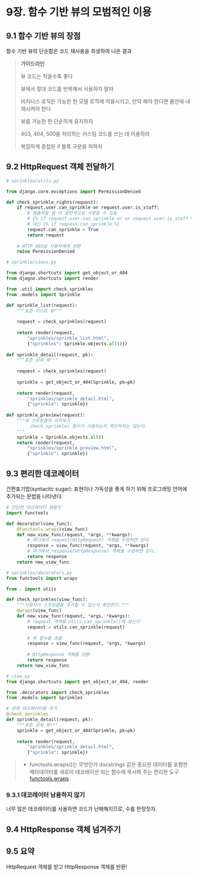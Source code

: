 # 9장. 함수 기반 뷰의 모범적인 이용

## 9.1 함수 기반 뷰의 장점

함수 기반 뷰의 단순함은 코드 재사용을 희생하여 나온 결과

> **가이드라인** 
>
> 뷰 코드는 작을수록 좋다
>
> 뷰에서 절대 코드를 반복해서 사용하지 말자
>
> 비지니스 로직은 가능한 한 모델 로직에 적용시키고, 만약 해야 한다면 폼안에 내재시켜야 한다
>
> 뷰를 가능한 한 단순하게 유지하자
>
> 403, 404, 500을 처리하는 커스텀 코드를 쓰는 데 이용하라
>
> 복잡하게 중첩된 if 블록 구문을 피하자

## 9.2 HttpRequest 객체 전달하기

~~~ python
# sprinkles/utils.py

from django.core.exceptions import PermissionDenied

def check_sprinkle_rights(request):
    if request.user.can_sprinkle or request.user.is_staff:
        # 탬플릿을 좀 더 일반적으로 사용할 수 있음
        # {% if request.user.can_sprinkle or or request.user.is_staff %} 
        # 대신 {% if request.can_sprinkle %}
        request.can_sprinkle = True
        return request
        
    # HTTP 403을 사용자에게 반환
    raise PermissionDenied
~~~

~~~ python
# sprinkle/views.py

from django.shortcuts import get_object_or_404
from djagno.shortcuts import render

from .util import check_sprinkles
from .models import Sprinkle

def sprinkle_list(request):
    """표준 리스트 뷰"""
    
    request = check_sprinkles(request)
    
    return render(request, 
        "sprinkles/sprinkle_list.html", 
        {"sprinkles": Sprinkle.objects.all()})
        
def sprinkle_detail(request, pk):
    """표준 상세 뷰"""
    
    request = check_sprinkles(request)
    
    sprinkle = get_object_or_404(Sprinkle, pk=pk)
    
    return render(request, 
        "sprinkles/sprinkle_detail.html", 
        {"sprinkle": sprinkle})
    
def sprinkle_preview(request):
    """새 스프링클의 미리보기
         check_sprinkles 함수가 사용되는지 확인하지는 않는다.
    """
    sprinkle = Sprinkle.objects.all()
    return render(request, 
        "sprinkles/sprinkle_preview.html", 
        {"sprinkle": sprinkle})
~~~

## 9.3 편리한 데코레이터

간편표기법(syntacitc sugar): 표현이나 가독성을 좋게 하기 위해 프로그래밍 언어에 추가되는 문법을 나타낸다.

~~~ python
# 간단한 데코레이터 템플릿
import functools

def decorator(view_func):
    @functools.wraps(view_func)
    def new_view_func(request, *args, **kwargs):
        # 여기에서 request(HttpRequest) 객체를 수정하면 된다.
        response = view_func(request, *args, **kwargs)
        # 여기에서 response(HttpResponse) 객체를 수정하면 된다.
        return response
    return new_view_func
~~~

~~~ python
# sprinkles/decorators.py
from functools import wraps

from . import utils

def check_sprinkles(view_func):
    """사용자가 스프링클을 추가할 수 있는지 확인한다."""
    @wraps(view_func)
    def new_view_func(request, *args, *kwargs):
        # request 객체를 utils.can_sprinkle()에 넣는다 
        request = utils.can_sprinkle(request)
        
        # 뷰 함수를 호출
        response = view_func(request, *args, *kwargs)
        
        # HttpResponse 객체를 반환
        return response
    return new_view_func
~~~

~~~ python
# view.py
from django.shortcuts import get_object_or_494, render

from .decorators import check_sprinkles
from .models import Sprinkles

# 뷰에 데코레이터를 추가
@check_sprinkles
def sprinkle_detail(request, pk):
    """표준 상세 뷰"""
    sprinkle = get_object_or_404(Sprinkle, pk=pk)
    
    return render(request, 
        "sprinkles/sprinkle_detail.html", 
        {"sprinkle": sprinkle})
~~~

> - functools.wraps()는 무엇인가
> docstrings 같은 중요한 데이터를 포함한 메타데이터를 새로이 데코레이션 되는 함수에 복사해 주는 편리한 도구
> [functools.wraps](https://docs.python.org/3/library/functools.html#functools.wraps)

### 9.3.1 데코레이터 남용하지 않기

너무 많은 데코레이터를 사용하면 코드가 난해해지므로, 수를 한정짓자.

## 9.4 HttpResponse 객체 넘겨주기

## 9.5 요약

HttpRequest 객체를 받고 HttpResponse 객체를 반환!



